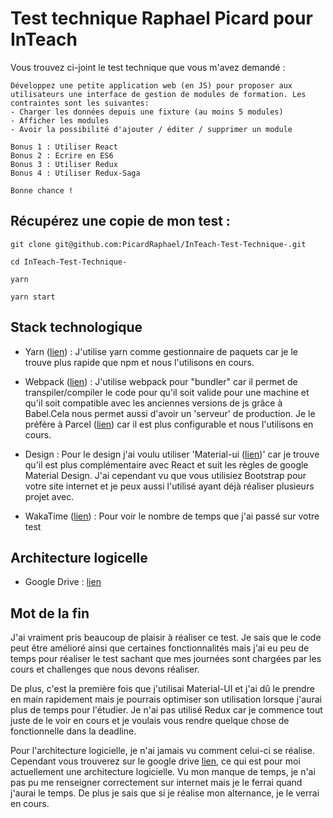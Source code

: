 # Test technique Raphael Picard pour InTeach

Vous trouvez ci-joint le test technique que vous m'avez demandé :

```
Développez une petite application web (en JS) pour proposer aux utilisateurs une interface de gestion de modules de formation. Les contraintes sont les suivantes:
- Charger les données depuis une fixture (au moins 5 modules)
- Afficher les modules
- Avoir la possibilité d'ajouter / éditer / supprimer un module

Bonus 1 : Utiliser React
Bonus 2 : Ecrire en ES6
Bonus 3 : Utiliser Redux
Bonus 4 : Utiliser Redux-Saga

Bonne chance !
```

## Récupérez une copie de mon test :

```
git clone git@github.com:PicardRaphael/InTeach-Test-Technique-.git

cd InTeach-Test-Technique-

yarn

yarn start
```

## Stack technologique

- Yarn ([lien][1]) : J'utilise yarn comme gestionnaire de paquets car je le trouve plus rapide que npm et nous l'utilisons en cours.

- Webpack ([lien][2]) : J'utilise webpack pour "bundler" car il permet de transpiler/compiler le code pour qu'il soit valide pour une machine et qu'il soit compatible avec les anciennes versions de js grâce à Babel.Cela nous permet aussi d'avoir un 'serveur' de production. Je le préfère à Parcel ([lien][4]) car il est plus configurable et nous l'utilisons en cours.

- Design : Pour le design j'ai voulu utiliser 'Material-ui ([lien][3])' car je trouve qu'il est plus complémentaire avec React et suit les règles de google Material Design. J'ai cependant vu que vous utilisiez Bootstrap pour votre site internet et je peux aussi l'utilisé ayant déjà réaliser plusieurs projet avec.

- WakaTime ([lien][5]) : Pour voir le nombre de temps que j'ai passé sur votre test

## Architecture logicelle

- Google Drive : [lien][6]

## Mot de la fin

J'ai vraiment pris beaucoup de plaisir à réaliser ce test. 
Je sais que le code peut être amélioré ainsi que certaines fonctionnalités mais j'ai eu peu de temps pour réaliser le test sachant que mes journées sont chargées par les cours et challenges que nous devons réaliser. 

De plus, c'est la première fois que j'utilisai Material-UI et j'ai dû le prendre en main rapidement mais je pourrais optimiser son utilisation lorsque j'aurai plus de temps pour l'étudier.
Je n'ai pas utilisé Redux car je commence tout juste de le voir en cours et je voulais vous rendre quelque chose de fonctionnelle dans la deadline.

Pour l'architecture logicielle, je n'ai jamais vu comment celui-ci se réalise. Cependant vous trouverez sur le google drive [lien][6], ce qui est pour moi actuellement une architecture logicielle. Vu mon manque de temps, je n'ai pas pu me renseigner correctement sur internet mais je le ferrai quand j'aurai le temps. De plus je sais que si je réalise mon alternance, je le verrai en cours.

[1]: https://yarnpkg.com/fr/
[2]: https://webpack.js.org/
[3]: https://material-ui.com/
[4]: https://parceljs.org/
[5]: https://wakatime.com/@e60d35d2-f0e3-42ea-b8e3-b1396bc03d40/projects/qicgrgxike?start=2018-08-16&end=2018-08-22
[6]: https://drive.google.com/drive/folders/1kpLtdSZfrim4Y9LlR9n1deJfOAoJxJXz?usp=sharing
